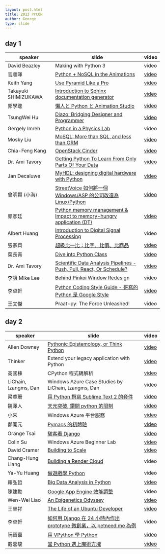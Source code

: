 ```yaml
---
layout: post.html
title: 2013 PYCON
author: George
type: slide
---
```



day 1
---

speaker| slide| video|
---|---|---|
David Beazley| Making with Python 3|video|
官順暉 |[Python + NoSQL in the Animations](http://www.slideshare.net/drakeguan/pycontw13-python-nosqlinanimations02-21880380)|[video](http://www.youtube.com/watch?v=T0-4pcuQ0Xs)|
Keith Yang |[Use Pyramid Like a Pro](http://keitheis.github.io/use-pyramid-like-a-pro/)|[video](http://www.youtube.com/watch?v=tyl4HbitbYA)|
Takayuki SHIMIZUKAWA |[Introduction to Sphinx documentation generator](http://shimizukawa.bitbucket.org/pycontw2013-sphinx-introduction/)|[video](http://www.youtube.com/watch?v=10lOvz5MAq8)|
郭學聰 |[懶人と Python と Animation Studio](http://tw.pycon.org/2013/site_media/media/proposal_files/fieliapm-pycontw-2013_4.pdf)|[video](http://www.youtube.com/watch?v=RszFch-fjJc)|
TsungWei Hu |[Diazo: Bridging Designer and Programmer](http://www.slideshare.net/marr/diazo-bridging-designers-and-programmers)|[video](http://www.youtube.com/watch?v=IyrypwQbLAQ)|
Gergely Imreh|[Python in a Physics Lab](http://www.slideshare.net/imrehg/python-in-a-physics-lab)|video|
Mosky Liu |[MoSQL: More than SQL, and less than ORM](https://speakerdeck.com/mosky/mosql-more-than-sql-but-less-than-orm)|[video](http://www.youtube.com/watch?v=lJ4HV4dT3ng)|
Chia-Feng Kang |[OpenStack Cinder](http://tw.pycon.org/2013/site_media/media/proposal_files/cinder_2013.pdf)|[video](http://www.youtube.com/watch?v=FWhqcHf_JK8)|
Dr. Ami Tavory |[Getting Python To Learn From Only Parts Of Your Data](http://tw.pycon.org/2013/site_media/media/proposal_files/PythonPartsData2.odp)|[video](http://www.youtube.com/watch?v=pFbjBzhrUpY)|
Jan Decaluwe |[ MyHDL: designing digital hardware with Python ](https://speakerdeck.com/jandecaluwe/myhdl-designing-digital-hardware-with-python-pycontw-2013)|[video](http://www.youtube.com/watch?v=LSgOpvr8FII)|
曾明賢 (小海) |[StreetVoice 如何將一個 Windows/ASP 的公司改造為 Linux/Python](https://speakerdeck.com/tzangms/python)|[video](http://www.youtube.com/watch?v=FvoLt-YZnb8)|
郭彥廷 |[Python memory management & Impact to memory-hungry application (DT)](http://tw.pycon.org/2013/site_media/media/proposal_files/PyConTW13_kilik.pptx)|[video](http://www.youtube.com/watch?v=iCzAmzGDTWk)|
Albert Huang |[Introduction to Digital Signal Processing](http://www.slideshare.net/AlbertHuang314/intro-dsp)|video|
張家齊 |[超級比一比：比字、比價、比商品](http://prezi.com/xegtgt5ivm4-/2013-pycontw/?kw=view-xegtgt5ivm4-&rc=ref-4356864)|[video](http://www.youtube.com/watch?v=bL4zZNnkeRw)|
葉長青 |[Dive into Python Class](http://www.slideshare.net/lemonlatte/dive-into-python-class)|[video](http://www.youtube.com/watch?v=VaHc73ZTlpI)|
Dr. Ami Tavory |[Scientific Data Analysis Pipelines - Push, Pull, React, Or Schedule?](http://tw.pycon.org/2013/site_media/media/proposal_files/DagPypeSciPy.in.odp)|[video](http://www.youtube.com/watch?v=neGrScpSy6w)|
李讓 Mike Lee |[Behind Pinkoi Window Redesign](http://www.slideshare.net/mikeleeme/behind-pinkoi-window-redesign)|[video](http://www.youtube.com/watch?v=oUAzPSAQC1w)|
李卓軒 |[Python Coding Style Guide - 哥寫的 Python 是 Google Style](http://tw.pycon.org/2013/site_media/media/proposal_files/Python_Coding_Style_Guild_-_PyCon_2013_-_19_Langue_Rule___17_Style_Rule.pdf)|[video](http://www.youtube.com/watch?v=_YduTrFVxGA)|
王文傑 |Praat-py: The Force Unleashed!|video|


day 2
---

speaker| slide| video|
---|---|---|
Allen Downey |[ Pythonic Epistemology, or Think Python](https://docs.google.com/presentation/d/1xEim-cnkUORU_tLBT1P-wnJ78xU_lbydAOdkrszps_M/edit?usp=sharing)|[video](http://www.youtube.com/watch?v=XpPfv2zPWoQ)|
Thinker |Extend your legacy application with Python|[video](http://www.youtube.com/watch?v=SgcEiQZr4wg)|
高國棟 |CPython 程式碼解析|[video](http://www.youtube.com/watch?v=wrnJhOamNOs)|
LiChain, tzangms, Dan|Windows Azure Case Studies by LiChain, tzangms, Dan|[video](http://www.youtube.com/watch?v=Y-Hg0Zy-KZs)|
梁睿珊 |[用 Python 撰寫 Sublime Text 2 的套件 ](http://www.slideshare.net/juishanliang/py-contw-2013-write-sublime-text-2-packages-with-python)|[video](http://www.youtube.com/watch?v=ySqW4WikKKY)|
魏澤人 |[天元突破, 鑽開 python 的限制](http://www.slideshare.net/weijr/pycontw2013x)|[video](http://www.youtube.com/watch?v=O5yxn6vM-_A)|
小朱 |Windows Azure 平台服務|[video](http://www.youtube.com/watch?v=8_XR9eVVEXI)|
鄭開元 |[Pymacs 的初體驗](http://www.slideshare.net/superbil/pymacs-22144527)|[video](http://www.youtube.com/watch?v=Rryv4qxWmkQ)|
Orange Tsai |[駭客看 Django](https://speakerdeck.com/p8361/hai-ke-kan-django)|[video](http://www.youtube.com/watch?v=iQXt_7ISGHQ)|
Colin Su|Windows Azure Beginner Lab|[video](http://www.youtube.com/watch?v=npcYdW7BCd0)|
David Cramer |[Building to Scale](https://speakerdeck.com/zeeg/building-to-scale-pycon-tw-2013)|[video](http://www.youtube.com/watch?v=YjiK5cjw0mY)|
Chang-Hung Liang |[Building a Render Cloud ](https://speakerdeck.com/eliang/building-a-render-cloud)|video|
Ya-Yu Huang |[做遊戲學 Python](http://www.slideshare.net/elmnhuang/building-game-cloud-with-python)|video|
賴弘哲 |[Big Data Analysis in Python](http://www.slideshare.net/jimmy_lai/big-data-analysis-in-python)|[video](http://www.youtube.com/watch?v=FKgDL8GeDpM)|
陳建勳 |[Google App Engine 效能調整](http://www.slideshare.net/lucemia/appengine-performance-tuning)|video|
Wen-Wei Liao |[An Epigenetics Odyssey](http://www.slideshare.net/gattacaliao/the-epigenetics-odyssey-pycon-taiwan-2013)|[video](http://www.youtube.com/watch?v=JWNguqc_bIg)|
王榮祥 |[The Life of an Ubuntu Developer](http://tw.pycon.org/2013/site_media/media/proposal_files/launchpad.odp)|[video](http://www.youtube.com/watch?v=iPzsGLpmU7c)|
李卓軒 |[如何用 Django 在 24 小時內作出 prototype 微創業，以 petneed.me 為例](http://tw.pycon.org/2013/site_media/media/proposal_files/petneedme_pycon_2013.pdf)|video|
阮晉嘉|[用 VPython 學 Python](https://docs.google.com/presentation/d/1fRhJQS6YsRRJ5toiBN-IzHQ2H44oOF3mzFgLFvSUAiQ/edit?usp=sharing)|[video](http://www.youtube.com/watch?v=A4g_xXrK4Gw)|
戴嘉駿 |[當 Python 遇上魔術方塊](http://tw.pycon.org/2013/site_media/media/proposal_files/pyRubiks_2.pdf)|[video](http://www.youtube.com/watch?v=Tw_LaKVlAy8)|
